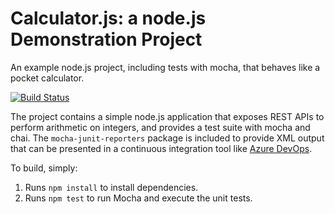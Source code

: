 Calculator.js: a node.js Demonstration Project
==============================================
An example node.js project, including tests with mocha, that behaves like
a pocket calculator.

[![Build Status](https://dev.azure.com/kongyunpeng/Integrating%20External%20Source%20Control%20with%20Azure%20Pipeline/_apis/build/status/Jaykong.calculator?branchName=master)](https://dev.azure.com/kongyunpeng/Integrating%20External%20Source%20Control%20with%20Azure%20Pipeline/_build/latest?definitionId=9&branchName=master)

The project contains a simple node.js application that exposes REST APIs
to perform arithmetic on integers, and provides a test suite with mocha
and chai.  The `mocha-junit-reporters` package is included to provide XML
output that can be presented in a continuous integration tool like
[Azure DevOps](https://azure.com/devops).

To build, simply:

1. Runs `npm install` to install dependencies.
2. Runs `npm test` to run Mocha and execute the unit tests.

